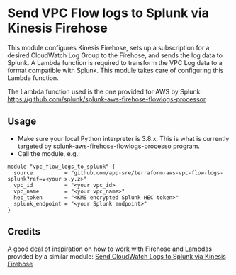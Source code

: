 # Send VPC Flow logs to Splunk via Kinesis Firehose

This module configures Kinesis Firehose, sets up a subscription for a desired CloudWatch Log Group to the Firehose, and sends the log data to Splunk. A Lambda function is required to transform the VPC Log data to a format compatible with Splunk. This module takes care of configuring this Lambda function.

The Lambda function used is the one provided for AWS by Splunk: https://github.com/splunk/splunk-aws-firehose-flowlogs-processor

## Usage

* Make sure your local Python interpreter is 3.8.x. This is what is currently targeted by splunk-aws-firehose-flowlogs-processo program.
* Call the module, e.g.:
```
module "vpc_flow_logs_to_splunk" {
  source          = "github.com/app-sre/terraform-aws-vpc-flow-logs-splunk?ref=v<your x.y.z>"
  vpc_id          = "<your vpc_id>
  vpc_name        = "<your vpc_name>"
  hec_token       = "<KMS encrypted Splunk HEC token>"
  splunk_endpoint = "<your Splunk endpoint>"
}
```

## Credits

A good deal of inspiration on how to work with Firehose and Lambdas provided by a similar module: [Send CloudWatch Logs to Splunk via Kinesis Firehose](https://github.com/disney/terraform-aws-kinesis-firehose-splunk)
